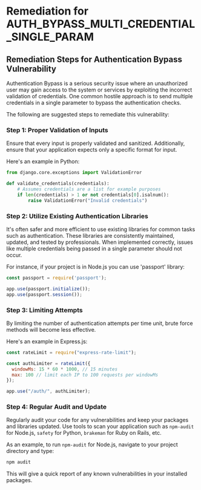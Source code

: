 # Remediation for AUTH_BYPASS_MULTI_CREDENTIAL_SINGLE_PARAM

## Remediation Steps for Authentication Bypass Vulnerability

Authentication Bypass is a serious security issue where an unauthorized user may gain access to the system or services by exploiting the incorrect validation of credentials. One common hostile approach is to send multiple credentials in a single parameter to bypass the authentication checks.

The following are suggested steps to remediate this vulnerability:

### Step 1: Proper Validation of Inputs
Ensure that every input is properly validated and sanitized. Additionally, ensure that your application expects only a specific format for input.

Here's an example in Python:
```python
from django.core.exceptions import ValidationError

def validate_credentials(credentials):
    # Assumes credentials are a list for example purposes
    if len(credentials) > 1 or not credentials[0].isalnum():
        raise ValidationError("Invalid credentials")
```

### Step 2: Utilize Existing Authentication Libraries 

It's often safer and more efficient to use existing libraries for common tasks such as authentication. These libraries are consistently maintained, updated, and tested by professionals. When implemented correctly, issues like multiple credentials being passed in a single parameter should not occur. 

For instance, if your project is in Node.js you can use 'passport' library:
```javascript
const passport = require('passport');

app.use(passport.initialize());
app.use(passport.session());
```

### Step 3: Limiting Attempts 

By limiting the number of authentication attempts per time unit, brute force methods will become less effective.

Here's an example in Express.js: 
```javascript
const rateLimit = require("express-rate-limit");

const authLimiter = rateLimit({
  windowMs: 15 * 60 * 1000, // 15 minutes
  max: 100 // limit each IP to 100 requests per windowMs
});

app.use("/auth/", authLimiter);
```

### Step 4: Regular Audit and Update

Regularly audit your code for any vulnerabilities and keep your packages and libraries updated. Use tools to scan your application such as `npm-audit` for Node.js, `safety` for Python, `brakeman` for Ruby on Rails, etc.

As an example, to run `npm-audit` for Node.js, navigate to your project directory and type:
```bash
npm audit
```

This will give a quick report of any known vulnerabilities in your installed packages.